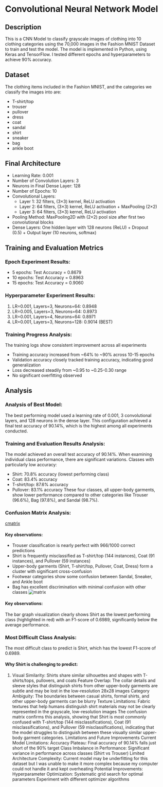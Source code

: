 # Convolutional Neural Network Model

## Description 
This is a CNN Model to classify grayscale images of clothing into 10 clothing categories using the 70,000 images in the Fashion MNIST Dataset to train and test the model. The model is implemented in Python, using Keras and TensorFlow. I tested different epochs and hyperparameters to achieve 90% accuracy.  

## Dataset
The clothing items included in the Fashion MNIST, and the categories we classify the images into are:
- T-shirt/top
- trouser
- pullover
- dress
- coat
- sandal
- shirt
- sneaker
- bag
- ankle boot

## Final Architecture
- Learning Rate: 0.001
- Number of Convolution Layers: 3
- Neurons in Final Dense Layer: 128
- Number of Epochs: 10
- Convolutional Layers:
  - Layer 1: 32 filters, (3×3) kernel, ReLU activation
  - Layer 2: 64 filters, (3×3) kernel, ReLU activation + MaxPooling (2×2)
  - Layer 3: 64 filters, (3×3) kernel, ReLU activation
- Pooling Method: MaxPooling2D with (2×2) pool size after first two convolutional blocks
- Dense Layers: One hidden layer with 128 neurons (ReLU) + Dropout (0.5) + Output layer (10 neurons, softmax)

## Training and Evaluation Metrics
### Epoch Experiment Results:
- 5 epochs: Test Accuracy = 0.8679
- 10 epochs: Test Accuracy = 0.8963
- 15 epochs: Test Accuracy = 0.9060
### Hyperparameter Experiment Results:
1. LR=0.001, Layers=3, Neurons=64: 0.8948
2. LR=0.005, Layers=3, Neurons=64: 0.8973
3. LR=0.001, Layers=4, Neurons=64: 0.8971
4. LR=0.001, Layers=3, Neurons=128: 0.9014 (BEST)
### Training Progress Analysis:
The training logs show consistent improvement across all experiments
- Training accuracy increased from ~64% to ~90% across 10-15 epochs
- Validation accuracy closely tracked training accuracy, indicating good generalization
- Loss decreased steadily from ~0.95 to ~0.25-0.30 range
- No significant overfitting observed

## Analysis
### Analysis of Best Model:
The best performing model used a learning rate of 0.001, 3 convolutional layers, and 128 neurons in the dense layer. This configuration achieved a final test accuracy of 90.14%, which is the highest among all experiments conducted. 
### Training and Evaluation Results Analysis:
The model achieved an overall test accuracy of 90.14%. When examining individual class performance, there are significant variations.
Classes with particularly low accuracy:
- Shirt: 70.8% accuracy (lowest performing class)
- Coat: 83.4% accuracy
- T-shirt/top: 87.6% accuracy
- Pullover: 83.1% accuracy
These four classes, all upper-body garments, show lower performance compared to other categories like Trouser (96.6%), Bag (97.8%), and Sandal (98.7%).
### Confusion Matrix Analysis:
[cmatrix](analysis/confusion_matrix.png)
#### Key observations:
- Trouser classification is nearly perfect with 966/1000 correct predictions
- Shirt is frequently misclassified as T-shirt/top (144 instances), Coat (91 instances), and Pullover (59 instances)
- Upper-body garments (Shirt, T-shirt/top, Pullover, Coat, Dress) form a cluster with significant cross-confusion
- Footwear categories show some confusion between Sandal, Sneaker, and Ankle boot
- Bag has excellent discrimination with minimal confusion with other classes
![matrix](C:\Users\sarah\Downloads\dsF25\class_performance.png)
#### Key observations:
The bar graph visualization clearly shows Shirt as the lowest performing class (highlighted in red) with an F1-score of 0.6989, significantly below the average performance.
### Most Difficult Class Analysis:
The most difficult class to predict is Shirt, which has the lowest F1-score of 0.6989.
#### Why Shirt is challenging to predict:
1. Visual Similarity: Shirts share similar silhouettes and shapes with T-shirts/tops, pullovers, and coats
Feature Overlap: The collar details and sleeve styles that distinguish shirts from other upper-body garments are subtle and may be lost in the low-resolution 28x28 images
Category Ambiguity: The boundaries between casual shirts, formal shirts, and other upper-body garments can be blurry
Texture Limitations: Fabric textures that help humans distinguish shirt materials may not be clearly represented in the grayscale, low-resolution images
The confusion matrix confirms this analysis, showing that Shirt is most commonly confused with T-shirt/top (144 misclassifications), Coat (91 misclassifications), and Pullover (59 misclassifications), indicating that the model struggles to distinguish between these visually similar upper-body garment categories.
Limitations and Future Improvements
Current Model Limitations:
Accuracy Plateau: Final accuracy of 90.14% falls just short of the 90% target
Class Imbalance in Performance: Significant variance in performance across classes (Shirt vs Trouser)
Limited Architecture Complexity: Current model may be underfitting for this dataset but I was unable to make it more complex because my computer could not handle it and kept overheating
Potential Improvements:
Hyperparameter Optimization:
Systematic grid search for optimal parameters
Experiment with different optimizer algorithms

